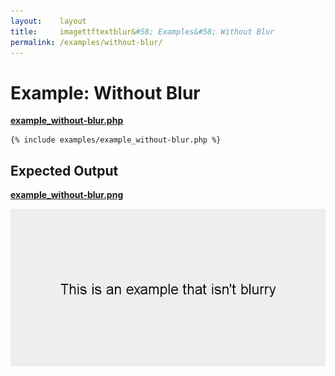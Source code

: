 ```yaml
---
layout:    layout
title:     imagettftextblur&#58; Examples&#58; Without Blur
permalink: /examples/without-blur/
---
```


# Example: Without Blur

[**example_without-blur.php**](https://github.com/andrewgjohnson/imagettftextblur/blob/master/examples/example_without-blur.php)

<pre><code>{% include examples/example_without-blur.php %}</code></pre>

## Expected Output

[**example_without-blur.png**](https://github.com/andrewgjohnson/imagettftextblur/blob/master/examples/example_without-blur.png)

![Example: Without Blur](/examples/example_without-blur.png "Example: Without Blur")
